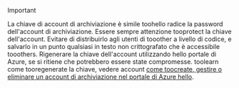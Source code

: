 > [!IMPORTANT]
> La chiave di account di archiviazione è simile toohello radice la password dell'account di archiviazione. Essere sempre attenzione tooprotect la chiave dell'account. Evitare di distribuirlo agli utenti di tooother a livello di codice, e salvarlo in un punto qualsiasi in testo non crittografato che è accessibile tooothers. Rigenerare la chiave dell'account utilizzando hello portale di Azure, se si ritiene che potrebbero essere state compromesse. toolearn come tooregenerate la chiave, vedere account [come toocreate, gestire o eliminare un account di archiviazione nel portale di Azure hello](../articles/storage/common/storage-create-storage-account.md#manage-your-storage-account).
> 
> 
